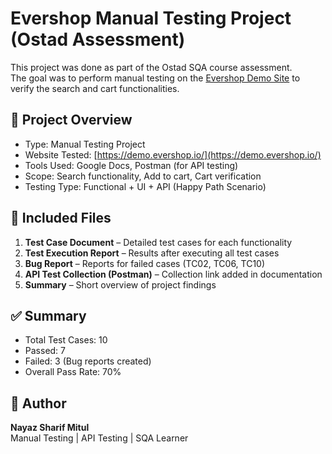 # Evershop Manual Testing Project (Ostad Assessment)

This project was done as part of the Ostad SQA course assessment.  
The goal was to perform manual testing on the [Evershop Demo Site](https://demo.evershop.io/) to verify the search and cart functionalities.

## 🧩 Project Overview
- Type: Manual Testing Project  
- Website Tested: [https://demo.evershop.io/](https://demo.evershop.io/)  
- Tools Used: Google Docs, Postman (for API testing)  
- Scope: Search functionality, Add to cart, Cart verification  
- Testing Type: Functional + UI + API (Happy Path Scenario)

## 📄 Included Files
1. **Test Case Document** – Detailed test cases for each functionality  
2. **Test Execution Report** – Results after executing all test cases  
3. **Bug Report** – Reports for failed cases (TC02, TC06, TC10)  
4. **API Test Collection (Postman)** – Collection link added in documentation  
5. **Summary** – Short overview of project findings

## ✅ Summary
- Total Test Cases: 10  
- Passed: 7  
- Failed: 3 (Bug reports created)  
- Overall Pass Rate: 70%  

## 🧰 Author
**Nayaz Sharif Mitul**  
Manual Testing | API Testing | SQA Learner
